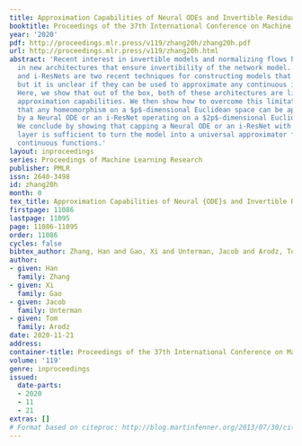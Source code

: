 ```yaml
---
title: Approximation Capabilities of Neural ODEs and Invertible Residual Networks
booktitle: Proceedings of the 37th International Conference on Machine Learning
year: '2020'
pdf: http://proceedings.mlr.press/v119/zhang20h/zhang20h.pdf
url: http://proceedings.mlr.press/v119/zhang20h.html
abstract: 'Recent interest in invertible models and normalizing flows has resulted
  in new architectures that ensure invertibility of the network model. Neural ODEs
  and i-ResNets are two recent techniques for constructing models that are invertible,
  but it is unclear if they can be used to approximate any continuous invertible mapping.
  Here, we show that out of the box, both of these architectures are limited in their
  approximation capabilities. We then show how to overcome this limitation: we prove
  that any homeomorphism on a $p$-dimensional Euclidean space can be approximated
  by a Neural ODE or an i-ResNet operating on a $2p$-dimensional Euclidean space.
  We conclude by showing that capping a Neural ODE or an i-ResNet with a single linear
  layer is sufficient to turn the model into a universal approximator for non-invertible
  continuous functions.'
layout: inproceedings
series: Proceedings of Machine Learning Research
publisher: PMLR
issn: 2640-3498
id: zhang20h
month: 0
tex_title: Approximation Capabilities of Neural {ODE}s and Invertible Residual Networks
firstpage: 11086
lastpage: 11095
page: 11086-11095
order: 11086
cycles: false
bibtex_author: Zhang, Han and Gao, Xi and Unterman, Jacob and Arodz, Tom
author:
- given: Han
  family: Zhang
- given: Xi
  family: Gao
- given: Jacob
  family: Unterman
- given: Tom
  family: Arodz
date: 2020-11-21
address: 
container-title: Proceedings of the 37th International Conference on Machine Learning
volume: '119'
genre: inproceedings
issued:
  date-parts:
  - 2020
  - 11
  - 21
extras: []
# Format based on citeproc: http://blog.martinfenner.org/2013/07/30/citeproc-yaml-for-bibliographies/
---
```

